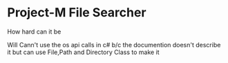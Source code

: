 # Project-M File Searcher 

How hard can it be

Will Cann't use the os api calls in c# b/c the documention doesn't describe it but can use File,Path and Directory Class to make it
